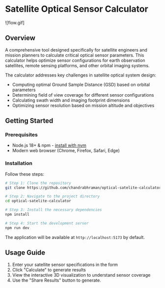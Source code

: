 
# Satellite Optical Sensor Calculator

![flow.gif]

## Overview

A comprehensive tool designed specifically for satellite engineers and mission planners to calculate critical optical sensor parameters. This calculator helps optimize sensor configurations for earth observation satellites, remote sensing platforms, and other orbital imaging systems.

The calculator addresses key challenges in satellite optical system design:
- Computing optimal Ground Sample Distance (GSD) based on orbital parameters
- Determining field of view coverage for different sensor configurations
- Calculating swath width and imaging footprint dimensions 
- Optimizing sensor resolution based on mission altitude and objectives


## Getting Started

### Prerequisites

- Node.js 18+ & npm - [install with nvm](https://github.com/nvm-sh/nvm#installing-and-updating)
- Modern web browser (Chrome, Firefox, Safari, Edge)

### Installation

Follow these steps:

```sh
# Step 1: Clone the repository
git clone https://github.com/chandrabhraman/optical-satelite-calculator.git

# Step 2: Navigate to the project directory
cd optical-satelite-calculator

# Step 3: Install the necessary dependencies
npm install

# Step 4: Start the development server
npm run dev
```

The application will be available at `http://localhost:5173` by default.

## Usage Guide

1. Enter your satellite sensor specifications in the form
2. Click "Calculate" to generate results
3. View the interactive 3D visualization to understand sensor coverage
4. Use the "Share Results" button to generate.

